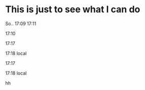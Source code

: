 # This is just to see what I can do
So..
17:09
17:11

17:10

17:17


17:18 local

17:17


17:18 local

hh